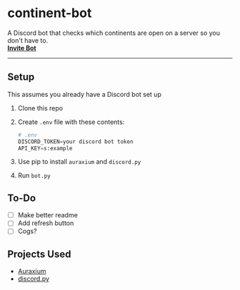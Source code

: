 # continent-bot
A Discord bot that checks which continents are open on a server so you don't have to.  
**[Invite Bot](https://discord.com/oauth2/authorize?client_id=1080145429632663623&permissions=274877958208&scope=bot%20applications.commands)**
***
## Setup
This assumes you already have a Discord bot set up
1. Clone this repo
2. Create `.env` file with these contents:
    
    ```python
    # .env
    DISCORD_TOKEN=your discord bot token
    API_KEY=s:example
    ```
    
3. Use pip to install `auraxium` and `discord.py`
4. Run `bot.py`

## To-Do
 * [ ] Make better readme
 * [ ] Add refresh button
 * [ ] Cogs?

## Projects Used
- [Auraxium](https://github.com/leonhard-s/auraxium)
- [discord.py](https://github.com/Rapptz/discord.py)